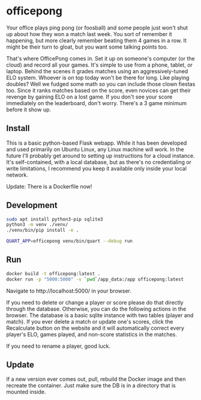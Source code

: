 # officepong

Your office plays ping pong (or foosball) and some people just won't shut up about how they won a match last week. You sort of remember it happening, but more clearly remember beating them 4 games in a row. It might be their turn to gloat, but you want some talking points too.

That's where OfficePong comes in. Set it up on someone's computer (or the cloud) and record all your games. It's simple to use from a phone, tablet, or laptop. Behind the scenes it grades matches using an aggressively-tuned ELO system. Whoever is on top today won't be there for long. Like playing doubles? Well we fudged some math so you can include those clown fiestas too. Since it ranks matches based on the score, even novices can get their revenge by gaining ELO on a lost game. If you don't see your score immediately on the leaderboard, don't worry. There's a 3 game minimum before it show up.


## Install

This is a basic python-based Flask webapp. While it has been developed and used primarily on Ubuntu Linux, any Linux machine will work. In the future I'll probably get around to setting up instructions for a cloud instance. It's self-contained, with a local database, but as there's no credentialing or write limitations, I recommend you keep it available only inside your local network.

Update: There is a Dockerfile now!

## Development

```bash
sudo apt install python3-pip sqlite3
python3 -m venv ./venv/
./venv/bin/pip install -e .

QUART_APP=officepong venv/bin/quart --debug run
```

## Run

```bash
docker build -t officepong:latest .
docker run -p "5000:5000" -v `pwd`/app_data:/app officepong:latest
```

Navigate to http://localhost:5000/ in your browser. 

If you need to delete or change a player or score please do that directly through the database. Otherwise, you can do the following actions in the browser. The database is a basic sqlite instance with two tables (player and match). If you ever delete a match or update one's scores, click the Recalculate button on the website and it will automatically correct every player's ELO, games played, and non-score statistics in the matches.

If you need to rename a player, good luck.

## Update

If a new version ever comes out, pull, rebuild the Docker image and then recreate the container. Just make sure the DB is in a directory that is mounted inside.

